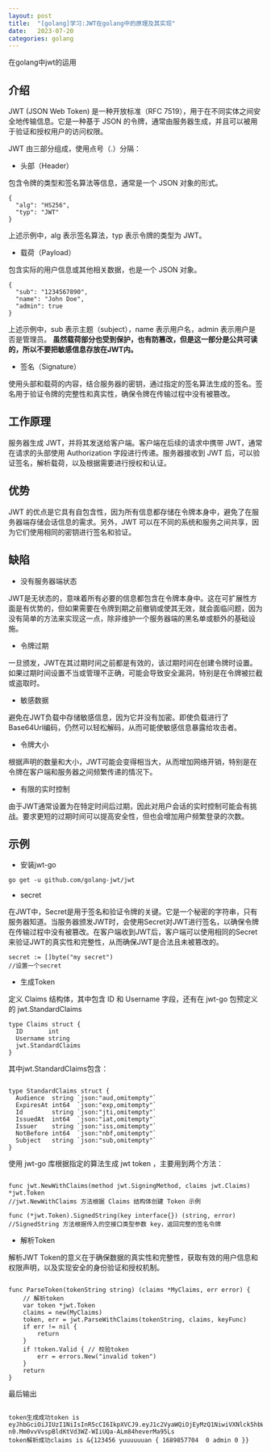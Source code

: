 ```yaml
---
layout: post
title:  "[golang]学习:JWT在golang中的原理及其实现"
date:   2023-07-20
categories: golang
---
```


在golang中jwt的运用

## 介绍

JWT (JSON Web Token) 是一种开放标准（RFC 7519），用于在不同实体之间安全地传输信息。它是一种基于 JSON 的令牌，通常由服务器生成，并且可以被用于验证和授权用户的访问权限。

JWT 由三部分组成，使用点号（.）分隔：

- 头部（Header）

包含令牌的类型和签名算法等信息，通常是一个 JSON 对象的形式。

```
{
  "alg": "HS256",
  "typ": "JWT"
}
```

上述示例中，alg 表示签名算法，typ 表示令牌的类型为 JWT。

- 载荷（Payload）

包含实际的用户信息或其他相关数据，也是一个 JSON 对象。

```
{
  "sub": "1234567890",
  "name": "John Doe",
  "admin": true
}
```

上述示例中，sub 表示主题（subject），name 表示用户名，admin 表示用户是否是管理员。
**虽然载荷部分也受到保护，也有防篡改，但是这一部分是公共可读的，所以不要把敏感信息存放在JWT内。**

- 签名（Signature）

使用头部和载荷的内容，结合服务器的密钥，通过指定的签名算法生成的签名。签名用于验证令牌的完整性和真实性，确保令牌在传输过程中没有被篡改。

## 工作原理

服务器生成 JWT，并将其发送给客户端。客户端在后续的请求中携带 JWT，通常在请求的头部使用 Authorization 字段进行传递。服务器接收到 JWT 后，可以验证签名，解析载荷，以及根据需要进行授权和认证。

## 优势

JWT 的优点是它具有自包含性，因为所有信息都存储在令牌本身中，避免了在服务器端存储会话信息的需求。另外，JWT 可以在不同的系统和服务之间共享，因为它们使用相同的密钥进行签名和验证。

## 缺陷

- 没有服务器端状态

JWT是无状态的，意味着所有必要的信息都包含在令牌本身中。这在可扩展性方面是有优势的，但如果需要在令牌到期之前撤销或使其无效，就会面临问题，因为没有简单的方法来实现这一点，除非维护一个服务器端的黑名单或额外的基础设施。

- 令牌过期

一旦颁发，JWT在其过期时间之前都是有效的，该过期时间在创建令牌时设置。如果过期时间设置不当或管理不正确，可能会导致安全漏洞，特别是在令牌被拦截或盗取时。

- 敏感数据

避免在JWT负载中存储敏感信息，因为它并没有加密。即使负载进行了Base64Url编码，仍然可以轻松解码，从而可能使敏感信息暴露给攻击者。

- 令牌大小

根据声明的数量和大小，JWT可能会变得相当大，从而增加网络开销，特别是在令牌在客户端和服务器之间频繁传递的情况下。

- 有限的实时控制

由于JWT通常设置为在特定时间后过期，因此对用户会话的实时控制可能会有挑战。要求更短的过期时间可以提高安全性，但也会增加用户频繁登录的次数。

## 示例

- 安装jwt-go

```
go get -u github.com/golang-jwt/jwt
```

- secret

在JWT中，Secret是用于签名和验证令牌的关键。它是一个秘密的字符串，只有服务器知道。当服务器颁发JWT时，会使用Secret对JWT进行签名，以确保令牌在传输过程中没有被篡改。在客户端收到JWT后，客户端可以使用相同的Secret来验证JWT的真实性和完整性，从而确保JWT是合法且未被篡改的。

```
secret := []byte("my secret")
//设置一个secret
```

- 生成Token

定义 Claims 结构体，其中包含 ID 和 Username 字段，还有在 jwt-go 包预定义的 jwt.StandardClaims

```
type Claims struct {
  ID       int
  Username string
  jwt.StandardClaims
}
```

其中jwt.StandardClaims包含：

```

type StandardClaims struct {
  Audience  string `json:"aud,omitempty"`
  ExpiresAt int64  `json:"exp,omitempty"`
  Id        string `json:"jti,omitempty"`
  IssuedAt  int64  `json:"iat,omitempty"`
  Issuer    string `json:"iss,omitempty"`
  NotBefore int64  `json:"nbf,omitempty"`
  Subject   string `json:"sub,omitempty"`
}

```

使用 jwt-go 库根据指定的算法生成 jwt token ，主要用到两个方法：

```

func jwt.NewWithClaims(method jwt.SigningMethod, claims jwt.Claims) *jwt.Token
//jwt.NewWithClaims 方法根据 Claims 结构体创建 Token 示例

func (*jwt.Token).SignedString(key interface{}) (string, error)
//SignedString 方法根据传入的空接口类型参数 key，返回完整的签名令牌

```

- 解析Token

解析JWT Token的意义在于确保数据的真实性和完整性，获取有效的用户信息和权限声明，以及实现安全的身份验证和授权机制。

```

func ParseToken(tokenString string) (claims *MyClaims, err error) {
	// 解析token
	var token *jwt.Token
	claims = new(MyClaims)
	token, err = jwt.ParseWithClaims(tokenString, claims, keyFunc)
	if err != nil {
		return
	}
	if !token.Valid { // 校验token
		err = errors.New("invalid token")
	}
	return
}

```

最后输出

```

token生成成功token is eyJhbGciOiJIUzI1NiIsInR5cCI6IkpXVCJ9.eyJ1c2VyaWQiOjEyMzQ1NiwiVXNlck5hbWUiOiJ5dXV1dXV1YW4iLCJleHAiOjE2ODk4NTc3MDQsImlzcyI6ImFkbWluI
n0.Mm0vvVvspBldKtVd3WZ-WIiUQa-ALm84heverMa95Ls
token解析成功claims is &{123456 yuuuuuuan { 1689857704  0 admin 0 }}

```